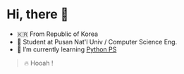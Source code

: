 # Hi, there 👋
- :kr:  From Republic of Korea
- :school:  Student at Pusan Nat'l Univ / Computer Science Eng.
- 🌱  I’m currently learning [Python PS](https://solved.ac/profile/tkdwns26)
> :fire:  Hooah !

<!--
**J-1ac/J-1ac** is a ✨ _special_ ✨ repository because its `README.md` (this file) appears on your GitHub profile.

Here are some ideas to get you started:

- 🔭 I’m currently working on ...
- 
- 👯 I’m looking to collaborate on ...
- 🤔 I’m looking for help with ...
- 💬 Ask me about ...
- 📫 How to reach me: ...
- 😄 Pronouns: ...
- ⚡ Fun fact: ...
-->
